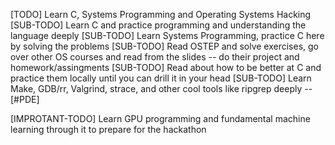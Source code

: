 [TODO] Learn C, Systems Programming and Operating Systems Hacking
  [SUB-TODO] Learn C and practice programming and understanding the language deeply
  [SUB-TODO] Learn Systems Programming, practice C here by solving the problems 
  [SUB-TODO] Read OSTEP and solve exercises, go over other OS courses and read from the slides -- do their project and homework/assingments
  [SUB-TODO] Read about how to be better at C and practice them locally until you can drill it in your head 
  [SUB-TODO] Learn Make, GDB/rr, Valgrind, strace, and other cool tools like ripgrep deeply -- [#PDE] 


  [IMPROTANT-TODO] Learn GPU programming and fundamental machine learning through it to prepare for the hackathon
